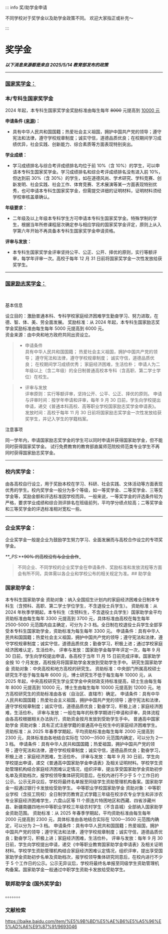 ::: info 奖/助学金申请

不同学校对于奖学金以及助学金政策不同。
欢迎大家指正或补充～

:::

# **奖学金**

**_以下消息来源都是来自 2025/5/14 教育部发布的政策_**

---

### [国家奖学金：](https://gjps.xszz.moe.edu.cn/#/index)

### **本/专科生国家奖学金**

2024 年起，本专科生国家奖学金奖励标准由每生每年 ~~8000~~ 元提高到 [10000 元](https://news.youth.cn/gn/202410/t20241012_15574613.htm)

**申请条件 ([来源](https://gjps.xszz.moe.edu.cn/#/index))：**

- 具有中华人民共和国国籍；热爱社会主义祖国，拥护中国共产党的领导；遵守宪法和法律，遵守学校规章制度；诚实守信，道德品质优良；在校期间学习成绩优异，社会实践、创新能力、综合素质等方面表现特别突出。

**学业成绩：**

- 学习成绩排名与综合考评成绩排名均位于前 10%（含 10%）的学生，可以申请本专科生国家奖学金。学习成绩排名和综合考评成绩排名没有进入前 10%，但达到前 30%（含 30%）的学生，如在道德风尚、学术研究、学科竞赛、创新发明、社会实践、社会工作、体育竞赛、艺术展演等某一方面表现特别优秀，也可申请本专科生国家奖学金，但需提交详细的证明材料，证明材料须经学校审核盖章确认。

**年级要求：**

- 二年级及以上年级本专科学生方可申请本专科生国家奖学金。特殊学制的学生，根据当年所修课程层次确定参与相应学段的国家奖学金评定，原则上从入学第六年开始不再具备本专科生国家奖学金申请资格。

**评审与发放：**

- 本专科生国家奖学金评审坚持公平、公正、公开、择优的原则，实行等额评审，每学年评审一次。高校于每年 12 月 31 日前将国家奖学金一次性发放给获奖学生。

---

### [国家励志奖学金：](https://www.moe.gov.cn/jyb_xwfb/xw_zt/moe_357/jyzt_2015nztzl/2015_zt06/15zt06_gxzzzc/gxzz_bzks/201508/t20150810_199203.html)

<BR>

基本信息

设立目的：激励普通本科、专科学校家庭经济困难学生勤奋学习、努力进取，在德、智、体、美、劳全面发展。
奖励标准：从 2024 年起，本专科生国家励志奖学金奖励标准由每生每年 5000 元提高到 6000 元。
<br>
资金来源：由中央和地方政府共同出资设立。

> - 申请条件<BR>
>   具有中华人民共和国国籍；
>   热爱社会主义祖国，拥护中国共产党的领导；
>   遵守宪法和法律，遵守学校规章制度；
>   诚实守信，道德品质优良；
>   在校期间学习成绩优秀；
>   家庭经济困难，生活俭朴；
>   申请人为二年级以上（含二年级）的全日制普通高校本专科（含高职、第二学士学位）在校生。

> - 评审与发放
>   <br>
>   评审原则：实行等额评审，坚持公开、公平、公正、择优的原则。
>   申请与评审时间：按学年申请和评审，每年 9 月 30 日前，学生向学校提出申请，递交《普通本科高校、高等职业学校国家励志奖学金申请表》。
>   发放时间：高校于每年 11 月 30 日前将国家励志奖学金一次性发放给获奖学生，并记入学生的学籍档案。

注意事项 <BR>

同一学年内，申请国家励志奖学金的学生可以同时申请并获得国家助学金，但不能同时获得国家奖学金。
试行免费教育的教育部直属师范院校师范类专业学生不再同时获得国家励志奖学金。

---

### 校内奖学金：

由各高校自行设立，用于奖励本校在学习、科研、社会实践、文体活动等方面表现优秀的学生。校内奖学金一般分为多个等级，如一等奖学金、二等奖学金、三等奖学金等，奖励金额和评选标准因学校而异。一般来说，一等奖学金的评选条件较为严格，要求学业成绩和综合测评排名在班级前列，平均学分绩点较高；二等奖学金和三等奖学金的评选标准相对宽松一些。

---

### 企业奖学金：

企业奖学金一般是企业为鼓励学生努力学习、全面发展而与高校合作设立的专项奖学金。

_\*\*\_PS:_\*\*~~90% 的高校没有与企业合作~~\_

> 不同企业、不同学校的企业奖学金在申请条件、奖励标准和发放流程等方面会有所不同，具体需以各企业和学校公布的相关规定为准。## 助学金

### 国家助学金：

本专科生国家助学金
资助对象：纳入全国招生计划内的家庭经济困难全日制本专科生（含预科、高职、第二学士学位学生，不含退役士兵学生）。
资助标准：从 2024 年秋季学期起，本专科生（含预科生，不含退役士兵学生）国家助学金平均资助标准由每生每年 3300 元提高到 3700 元，具体标准由高校在每生每年 2500-5000 元范围内自主确定，可分为 2-3 档。全日制在校退役士兵学生全部享受本专科生国家助学金，资助标准为每生每年 3300 元。
申请条件：具有中华人民共和国国籍；热爱社会主义祖国，拥护中国共产党的领导；遵守宪法和法律，遵守学校规章制度；诚实守信，道德品质优良；勤奋学习，积极上进；通过学校家庭经济困难认定，生活俭朴。
评审与发放：国家助学金每学年评定一次，每年 9 月 30 日前，学生向学校提出申请，各高校于当年 11 月 15 日前完成评审。国家助学金按 10 个月发放，高校按月将国家助学金发放到受助学生手中。
研究生国家助学金
资助对象：中央高校和地方高校的研究生。
资助标准：中央部门所属高校硕士研究生不低于每生每年 6000 元，博士研究生不低于每生每年 10000 元，从 2025 年起，中央高校研究生学业奖学金中央财政支持标准提高，硕士生由每生每年 8000 元提高到 10000 元，博士生由每生每年 10000 元提高到 12000 元。地方高校研究生的资助标准由各省（自治区、直辖市）确定。
申请条件：具有中华人民共和国国籍；热爱社会主义祖国，拥护中国共产党的领导；遵守宪法和法律，遵守学校规章制度；诚实守信，道德品质优良；勤奋学习，积极上进；家庭经济困难，生活俭朴。
评审与发放：一般在每年的秋季学期进行申请和评审，具体流程由各高校根据相关办法执行，资助资金按月发放到受助学生手中。
普通高中国家助学金
资助对象：具有正式注册学籍的普通高中在校生中的家庭经济困难学生。
资助标准：从 2025 年春季学期起，平均资助标准由每生每年 2000 元提高到 2300 元，具体标准由各地结合实际在 1200—3500 元范围内确定，可以分为 2—3 档。
申请条件：具有中华人民共和国国籍；热爱祖国，拥护中国共产党的领导；遵守宪法和法律，遵守学校规章制度；诚实守信，道德品质优良；勤奋学习，积极上进；家庭经济困难，生活俭朴。
评审与发放：每年 9 月 30 日前，学生向学校提出申请，递交《普通高中国家助学金申请表》及相关证明材料。学校学生资助管理机构结合家庭经济困难认定情况，组织评审，提出享受国家助学金资助初步名单及资助档次，报学校领导集体研究同意后，在校内进行不少于 5 个工作日的公示。公示无异议后，学校将最终名单报至同级学生资助管理机构备案。国家助学金一般通过银行卡发放给受助学生。
中等职业学校国家助学金
资助对象：中等职业学校（含技工院校）全日制学历教育正式学籍三年级在校涉农专业学生和非涉农专业家庭经济困难学生，六盘山区等 11 个原连片特困地区和西藏、四省涉藏州县、新疆南疆四地州中等职业学校三年级农村学生（不含县城）全部纳入国家助学金资助范围。
资助标准：从 2025 年春季学期起，平均资助标准由每生每年 2000 元提高到 2300 元，具体标准由各地结合实际在 1200—3500 元范围内确定，可以分为 2—3 档。
申请条件：具有中华人民共和国国籍；热爱祖国，拥护中国共产党的领导；遵守宪法和法律，遵守学校规章制度；诚实守信，道德品质优良；勤奋学习，积极上进；家庭经济困难，生活俭朴。
评审与发放：每年 9 月 30 日前，学生向学校提出申请，递交《中等职业教育国家助学金申请表》及相关证明材料。学校学生资助管理机构结合家庭经济困难认定情况，组织评审，提出享受国家助学金资助初步名单及资助档次，报学校领导集体研究同意后，在校内进行不少于 5 个工作日的公示。公示无异议后，学校将最终名单报至同级学生资助管理机构备案。国家助学金一般通过中职学生资助卡发放给受助学生。

### 联邦助学金 (国外奖学金)

。。。。。。。

### 文献检索

https://baike.baidu.com/item/%E5%9B%BD%E5%AE%B6%E5%A5%96%E5%AD%A6%E9%87%91/9693046

